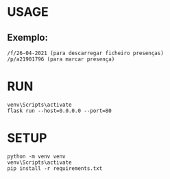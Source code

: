 # USAGE

## Exemplo:

    /f/26-04-2021 (para descarregar ficheiro presenças)
    /p/a21901796 (para marcar presença)

# RUN

    venv\Scripts\activate
    flask run --host=0.0.0.0 --port=80

# SETUP

    python -m venv venv
    venv\Scripts\activate
    pip install -r requirements.txt